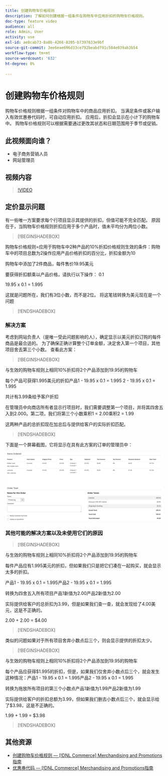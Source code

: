 ```yaml
---
title: 创建购物车价格规则
description: 了解如何创建根据一组条件在购物车中应用折扣的购物车价格规则。
doc-type: feature video
audience: all
role: Admin, User
activity: use
exl-id: ae8cab73-8a8b-4266-8205-b7397633e9bf
source-git-commit: 3ee6eae696d33ce792beabdf91c584e039ab3b54
workflow-type: tm+mt
source-wordcount: '632'
ht-degree: 0%

---
```


# 创建购物车价格规则

购物车价格规则根据一组条件对购物车中的商品应用折扣。 当满足条件或客户输入有效优惠券代码时，可自动应用折扣。 应用后，折扣会显示在小计下的购物车中。 购物车价格规则可以根据需要通过更改其状态和日期范围用于季节或促销。

## 此视频面向谁？

- 电子商务营销人员
- 网站管理员

## 视频内容

>[!VIDEO](https://video.tv.adobe.com/v/343835?quality=12&learn=on)

## 定价显示问题

有一些唯一方案要求每个行项目显示其提供的折扣，但值可能不完全匹配。 原因在于，当购物车价格规则折扣应用于多个产品时，值未平均分为两位小数。

>[!BEGINSHADEBOX]

购物车价格规则=应用于购物车中2种产品的10%折扣价格规则生效的条件：购物车中的项目总数为2操作应用产品价格折扣的百分比，折扣金额为10

购物车中添加了2件商品，每件售价19.95美元

要获得折扣额乘以产品价格，请执行以下操作： 0.1

19.95 x 0.1 = 1.995

这就是问题所在，我们有3位小数，而不是2位。 将这笔钱转换为美元现在是一个问题

>[!ENDSHADEBOX]

### 解决方案

考虑到网站负责人（是唯一受此问题影响的人），确定显示以美元折扣订购的每件商品是最合适的。 为了确保正确计算整个订单金额，决定舍入第一个项目，其他项目舍去第三个小数。 查看此方案：

>[!BEGINSHADEBOX]

与生效的购物车规则上相同10%折扣将2个产品添加到19.95的购物车

每个产品可获得1.995美元的折扣产品1 - 19.95 x 0.1 = 1.995 2 - 19.95 x 0.1 = 1.995

共计有3.99条给予客户折扣

在管理员中向商店所有者显示行项目时，我们需要调整第一个项目，并将其四舍五入到2.000。第二项，我们将第三个小数乘积1 = 2.00乘积2 = 1.99

这两种产品的总折扣现在加总后与提供给客户的实际折扣匹配。
>[!ENDSHADEBOX]

下面是一个屏幕截图，它将显示在具有此方案的订单的管理员中：

![显示具有不同值的已排序项目的“管理员”视图](../assets/commerce-admin-cart-price-rule-values-different.png)

### 其他可能的解决方案以及未使用它们的原因

>[!BEGINSHADEBOX]

与生效的购物车规则上相同10%折扣将2个产品添加到19.95的购物车

每件产品应有1.995美元的折扣，但如果我们只是把它们凑在一起购买，就会显示太多的折扣。

产品1 - 19.95 x 0.1 = 1.995产品2 - 19.95 x 0.1 = 1.995

转换为四舍五入所有项目产品1新值为2.00产品2新值为2.00

实际提供给客户的总折扣为3.99，但是如果我们查一查，就会发现给了4.00美元，这是不正确的。

2.00 + 2.00 = $4.00

>[!ENDSHADEBOX]

类似的问题如果对于所有项目舍弃小数点后三个，则会显示提供的折扣太少。

>[!BEGINSHADEBOX]

与生效的购物车规则上相同10%折扣将2个产品添加到19.95的购物车

每个产品应获得$1.995的折扣，但是，如果我们仅舍弃小数点后三个，就会发生这种情况：产品1 - 19.95 x 0.1 = 1.995产品2 - 19.95 x 0.1 = 1.995

转换为拖放所有项目的第三个小数点产品1新值为1.99产品2新值为1.99

实际提供给客户的折扣总额为3.99，但如果我们删去小数点后三个，就会显示给了$3.98，这是不正确的。

1.99 + 1.99 = $3.98

>[!ENDSHADEBOX]


## 其他资源

- [创建购物车价格规则 —  [!DNL Commerce] Merchandising and Promotions指南](https://experienceleague.adobe.com/docs/commerce-admin/marketing/promotions/cart-rules/price-rules-cart-create.html)
- [优惠券代码 —  [!DNL Commerce] Merchandising and Promotions指南](https://experienceleague.adobe.com/docs/commerce-admin/marketing/promotions/cart-rules/price-rules-cart-coupon.html)
